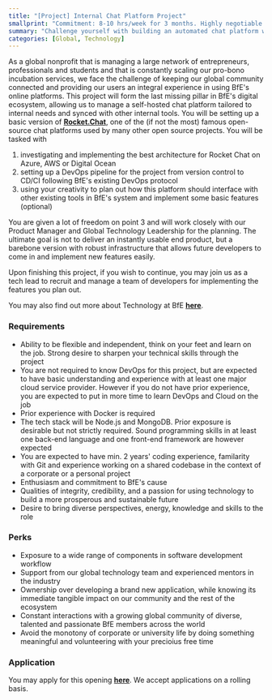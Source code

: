 ```yaml
---
title: "[Project] Internal Chat Platform Project"
smallprint: "Commitment: 8-10 hrs/week for 3 months. Highly negotiable. Intermediate to advanced coding skills expected."
summary: "Challenge yourself with building an automated chat platform with a fast-growing global nonprofit." # this will be visible on platforms like LinkedIn when sharing
categories: [Global, Technology]
---
```


As a global nonprofit that is managing a large network of entrepreneurs, professionals and students and that is constantly scaling our pro-bono incubation services, we face the challenge of keeping our global community connected and providing our users an integral experience in using BfE's online platforms. This project will form the last missing pillar in BfE's digital ecosystem, allowing us to manage a self-hosted chat platform tailored to internal needs and synced with other internal tools. You will be setting up a basic version of [**Rocket.Chat**](https://github.com/RocketChat/Rocket.Chat), one of the (if not the most) famous open-source chat platforms used by many other open source projects. You will be tasked with

1. investigating and implementing the best architecture for Rocket Chat on Azure, AWS or Digital Ocean
2. setting up a DevOps pipeline for the project from version control to CD/CI following BfE's existing DevOps protocol
3. using your creativity to plan out how this platform should interface with other existing tools in BfE's system and implement some basic features (optional)

You are given a lot of freedom on point 3 and will work closely with our Product Manager and Global Technology Leadership for the planning. The ultimate goal is not to deliver an instantly usable end product, but a barebone version with robust infrastructure that allows future developers to come in and implement new features easily.

Upon finishing this project, if you wish to continue, you may join us as a tech lead to recruit and manage a team of developers for implementing the features you plan out.

You may also find out more about Technology at BfE [**here**](https://tech.bridgesforenterprise.com).

### Requirements
- Ability to be flexible and independent, think on your feet and learn on the job. Strong desire to sharpen your technical skills through the project
- You are not required to know DevOps for this project, but are expected to have basic understanding and experience with at least one major cloud service provider. However if you do not have prior experience, you are expected to put in more time to learn DevOps and Cloud on the job
- Prior experience with Docker is required
- The tech stack will be Node.js and MongoDB. Prior exposure is desirable but not strictly required. Sound programming skills in at least one back-end language and one front-end framework are however expected
- You are expected to have min. 2 years' coding experience, familarity with Git and experience working on a shared codebase in the context of a corporate or a personal project
- Enthusiasm and commitment to BfE's cause
- Qualities of integrity, credibility, and a passion for using technology to build a more prosperous and sustainable future
- Desire to bring diverse perspectives, energy, knowledge and skills to the role

### Perks
- Exposure to a wide range of components in software development workflow
- Support from our global technology team and experienced mentors in the industry
- Ownership over developing a brand new application, while knowing its immediate tangible impact on our community and the rest of the ecosystem 
- Constant interactions with a growing global community of diverse, talented and passionate BfE members across the world
- Avoid the monotony of corporate or university life by doing something meaningful and volunteering with your precioius free time

### Application
You may apply for this opening [**here**](https://forms.gle/RpyaEKcxZY14wW6F8). We accept applications on a rolling basis.
